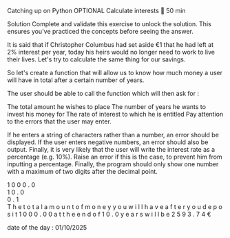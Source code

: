 Catching up on Python
OPTIONAL Calculate interests 💸
50 min

Solution
Complete and validate this exercise to unlock the solution. This ensures you've practiced the concepts before seeing the answer.


It is said that if Christopher Columbus had set aside €1 that he had left at 2% interest per year, today his heirs would no longer need to work to live their lives. Let's try to calculate the same thing for our savings.

So let's create a function that will allow us to know how much money a user will have in total after a certain number of years.

The user should be able to call the function which will then ask for :

The total amount he wishes to place
The number of years he wants to invest his money for
The rate of interest to which he is entitled
Pay attention to the errors that the user may enter.

If he enters a string of characters rather than a number, an error should be displayed.
If the user enters negative numbers, an error should also be output.
Finally, it is very likely that the user will write the interest rate as a percentage (e.g. 10%). Raise an error if this is the case, to prevent him from inputting a percentage.
Finally, the program should only show one number with a maximum of two digits after the decimal point.

1    0    0    0    .    0    
1    0    .    0    
0    .    1    
T    h    e         t    o    t    a    l         a    m    o    u    n    t         o    f         m    o    n    e    y         y    o    u         w    i    l    l         h    a    v    e         a    f    t    e    r         y    o    u         d    e    p    o    s    i    t         1    0    0    0    .    0    0         a    t         t    h    e         e    n    d         o    f         1    0    .    0         y    e    a    r    s         w    i    l    l         b    e         2    5    9    3    .    7    4         €    

date of the day : 01/10/2025
